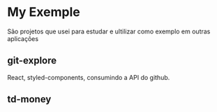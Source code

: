 # My Exemple

São projetos que usei para estudar e ultilizar como exemplo em outras aplicações

## git-explore

React, styled-components, consumindo a API do github.

## td-money
